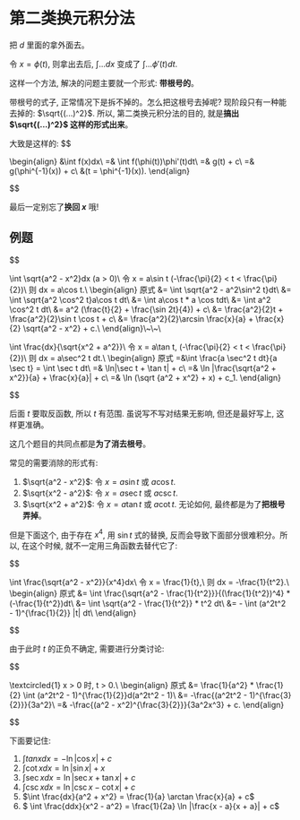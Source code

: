 # 第二类换元积分法
把 $d$ 里面的拿外面去。

令 $x = \phi(t)$, 则拿出去后, $\int ... dx$ 变成了 $\int ... \phi'(t)dt$.

这样一个方法, 解决的问题主要就一个形式: **带根号的**。

带根号的式子, 正常情况下是拆不掉的。怎么把这根号去掉呢? 现阶段只有一种能去掉的: $\sqrt{(...)^2}$. 所以, 第二类换元积分法的目的, 就是**搞出 $\sqrt{(...)^2}$ 这样的形式出来**。

大致是这样的:
$$

\begin{align}
&\int f(x)dx\\
=& \int f(\phi(t))\phi'(t)dt\\
=& g(t) + c\\
=& g(\phi^{-1}(x)) + c\\
&(t = \phi^{-1}(x)).
\end{align}

$$

最后一定别忘了**换回 $x$** 哦!

## 例题
$$

\int \sqrt{a^2 - x^2}dx (a > 0)\\
令 x = a\sin t (-\frac{\pi}{2} < t < \frac{\pi}{2})\\
则 dx = a\cos t.\\
\begin{align}
原式 &= \int \sqrt{a^2 - a^2\sin^2 t}dt\\
&= \int \sqrt{a^2 \cos^2 t}a\cos t dt\\
&= \int a\cos t * a \cos tdt\\
&= \int a^2 \cos^2 t dt\\
&= a^2 (\frac{t}{2} + \frac{\sin 2t}{4}) + c\\
&= \frac{a^2}{2}t + \frac{a^2}{2}\sin t \cos t + c\\
&= \frac{a^2}{2}\arcsin \frac{x}{a} + \frac{x}{2} \sqrt{a^2 - x^2} + c.\\
\end{align}\\~\\~\\


\int \frac{dx}{\sqrt{x^2 + a^2}}\\
令 x = a\tan t, (-\frac{\pi}{2} < t < \frac{\pi}{2})\\
则 dx = a\sec^2 t dt.\\
\begin{align}
原式 =&\int \frac{a \sec^2 t dt}{a \sec t} = \int \sec t dt\\
=& \ln|\sec t + \tan t| + c\\
=& \ln |\frac{\sqrt{a^2 + x^2}}{a} + \frac{x}{a}| + c\\
=& \ln (\sqrt {a^2 + x^2} + x) + c_1.
\end{align}

$$

后面 $t$ 要取反函数, 所以 $t$ 有范围. 虽说写不写对结果无影响, 但还是最好写上, 这样更准确。

这几个题目的共同点都是**为了消去根号**。

常见的需要消除的形式有:
1. $\sqrt{a^2 - x^2}$: 令 $x = a \sin t$ 或 $a \cos t$.
2. $\sqrt{x^2 - a^2}$: 令 $x = a \sec t$ 或 $a \csc t$.
3. $\sqrt{x^2 + a^2}$: 令 $x = a \tan t$ 或 $a \cot t$.
无论如何, 最终都是为了**把根号弄掉**。

但是下面这个, 由于存在 $x^4$, 用 $\sin t$ 式的替换, 反而会导致下面部分很难积分。所以, 在这个时候, 就不一定用三角函数去替代它了:

$$

\int \frac{\sqrt{a^2 - x^2}}{x^4}dx\\
令 x = \frac{1}{t},\\
则 dx = -\frac{1}{t^2}.\\
\begin{align}
原式 &= \int \frac{\sqrt{a^2 - \frac{1}{t^2}}}{(\frac{1}{t^2})^4} * (-\frac{1}{t^2})dt\\
&= \int \sqrt{a^2 - \frac{1}{t^2}} * t^2 dt\\
&= - \int (a^2t^2 - 1)^{\frac{1}{2}} |t| dt\\
\end{align}

$$

由于此时 $t$ 的正负不确定, 需要进行分类讨论:

$$

\textcircled{1} x > 0 时, t > 0.\\
\begin{align}
原式 &= \frac{1}{a^2} * \frac{1}{2} \int (a^2t^2 - 1)^{\frac{1}{2}}d(a^2t^2 - 1)\\
&= -\frac{(a^2t^2 - 1)^{\frac{3}{2}}}{3a^2}\\
=& -\frac{(a^2 - x^2)^{\frac{3}{2}}}{3a^2x^3} + c.
\end{align}

$$

下面要记住:
1. $\int tan x dx = -\ln|\cos x| + c$
2. $\int \cot x dx = \ln|\sin x| + x$
3. $\int \sec x dx = \ln|\sec x + \tan x| + c$
4. $\int \csc x dx = \ln|\csc x - \cot x| + c$
5. $\int \frac{dx}{a^2 + x^2} = \frac{1}{a} \arctan \frac{x}{a} + c$
6. $ \int \frac{ddx}{x^2 - a^2} = \frac{1}{2a} \ln |\frac{x - a}{x + a}| + c$